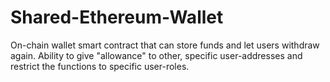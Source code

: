 # Shared-Ethereum-Wallet
On-chain wallet smart contract that can store funds and let users withdraw again. Ability to give "allowance" to other, specific user-addresses and restrict the functions to specific user-roles.
